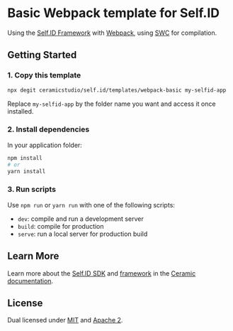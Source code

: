 # Basic Webpack template for Self.ID

Using the [Self.ID Framework](https://developers.ceramic.network/tools/self-id/framework/) with [Webpack](https://webpack.js.org/), using [SWC](https://swc.rs/) for compilation.

## Getting Started

### 1. Copy this template

```sh
npx degit ceramicstudio/self.id/templates/webpack-basic my-selfid-app
```

Replace `my-selfid-app` by the folder name you want and access it once installed.

### 2. Install dependencies

In your application folder:

```sh
npm install
# or
yarn install
```

### 3. Run scripts

Use `npm run` or `yarn run` with one of the following scripts:

- `dev`: compile and run a development server
- `build`: compile for production
- `serve`: run a local server for production build

## Learn More

Learn more about the [Self.ID SDK](https://developers.ceramic.network/tools/self-id/overview/) and [framework](https://developers.ceramic.network/tools/self-id/framework/) in the [Ceramic documentation](https://developers.ceramic.network/).

## License

Dual licensed under [MIT](https://github.com/ceramicstudio/self.id/blob/main/LICENSE-MIT) and [Apache 2](https://github.com/ceramicstudio/self.id/blob/main/LICENSE-APACHE).
